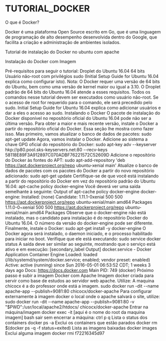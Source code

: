# TUTORIAL_DOCKER

O que é Docker?

Docker é uma plataforma Open Source escrito em Go, que é uma linguagem de programação de alto desempenho desenvolvida dentro do Google, que facilita a criação e administração de ambientes isolados.

Tutorial de instalação do Docker no ubuntu com apache

Instalação do Docker com Imagem

Pré-requisitos para seguir o tutorial:
Droplet do Ubuntu 16.04 64 bits Usuário não-root com privilégios sudo (Initial Setup Guide for Ubuntu 16.04 explica como configurar isto). Nota: O Docker requer uma versão de 64 bits do Ubuntu, bem como uma versão de kernel maior ou igual a 3.10. O Droplet padrão de 64 bits do Ubuntu 16.04 atende a esses requisitos.
Todos os comandos nesse tutorial devem ser executados como usuário não-root. Se o acesso de root for requerido para o comando, ele será precedido pelo sudo. Initial Setup Guide for Ubuntu 16.04 explica como adicionar usuários e dar a eles o acesso ao sudo.
Instalando o Docker
O pacote de instalação do Docker disponível no repositório oficial do Ubuntu 16.04 pode não ser a última versão. Para obter a maior e mais recente versão, instale o Docker a partir do repositório oficial do Docker. Essa seção lhe mostra como fazer isso.
Mas primeiro, vamos atualizar o banco de dados de pacotes:
sudo apt-get update Agora, vamos instalar o Docker. Adicione ao sistema a chave GPG oficial do repositório do Docker:
sudo apt-key adv --keyserver hkp://p80.pool.sks-keyservers.net:80 --recv-keys 58118E89F3A912897C070ADBF76221572C52609D Adicione o repositório do Docker às fontes do APT:
sudo apt-add-repository 'deb https://apt.dockerproject.org/repo ubuntu-xenial main' Atualize o banco de dados de pacotes com os pacotes do Docker a partir do novo repositório adicionado:
sudo apt-get update Certifique-se de que você está instalando a partir do repositório do Docker em vez do repositório padrão do Ubuntu 16.04:
apt-cache policy docker-engine Você deverá ver uma saída semelhante à seguinte: Output of apt-cache policy docker-engine
docker-engine: Installed: (none) Candidate: 1.11.1-0xenial 500 500 https://apt.dockerproject.org/repo ubuntu-xenial/main amd64 Packages 1.11.0-0~xenial 500 500 https://apt.dockerproject.org/repo ubuntu-xenial/main amd64 Packages Observe que o docker-engine não está instalado, mas o candidato para instalação é do repositório Docker do Ubuntu 16.04. O número da versão do docker-engine pode ser diferente.
Finalmente, instale o Docker:
sudo apt-get install -y docker-engine O Docker agora será instalado, o daemon iniciado, e o processo habilitado para iniciar no boot. Verifique que ele está executando:
sudo service docker status A saída deve ser similar ao seguinte, mostrando que o serviço está ativo e em execução:
[secondary_label Output] docker.service - Docker Application Container Engine Loaded: loaded (/lib/systemd/system/docker.service; enabled; vendor preset: enabled) Active: active (running) since Sun 2016-05-01 06:53:52 CDT; 1 weeks 3 days ago Docs: https://docs.docker.com Main PID: 749 (docker) Próximo passo é subir a imagem Docker com Apache
Imagem docker criada para servir como base de estudos ao servidor web apache.
Utilize: A maquina chicocx é a do professor onde está a imagem.
sudo docker run -dit --name apache-app --publish=9081:80 chicocx/docker-apache Para configurar externamente à imagem docker o local onde o apache salvará o site, utilize:
sudo docker run -dit --name apache-app --publish=9081:80 -v "$PWD":/usr/local/apache2/htdocs/ chicocx/docker-apache Entrar na máquina/imagem
docker exec -it [aqui é o nome do root da maquina imagem] bash sair sem encerrar a máquina:
ctrl p q Lista o status dos containers
docker ps -a Exclui os containers que estão parados
docker rm $(docker ps -q -f status=exited) Lista as imagens baixadas
docker images Exclui alguma imagem
docker rmi f72216345d97

